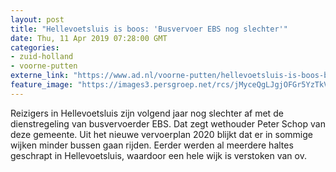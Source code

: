 ```yaml
---
layout: post
title: "Hellevoetsluis is boos: 'Busvervoer EBS nog slechter'"
date: Thu, 11 Apr 2019 07:28:00 GMT
categories: 
- zuid-holland 
- voorne-putten 
externe_link: "https://www.ad.nl/voorne-putten/hellevoetsluis-is-boos-busvervoer-ebs-nog-slechter~a9f5673b/"
feature_image: "https://images3.persgroep.net/rcs/jMyceQgLJgjOFGr5YzTkVgXorjI/diocontent/133960102/_fitwidth/400/?appId=21791a8992982cd8da851550a453bd7f&quality=0.7"
---
```


Reizigers in Hellevoetsluis zijn volgend jaar nog slechter af met de dienstregeling van busvervoerder EBS. Dat zegt wethouder Peter Schop van deze gemeente. Uit het nieuwe vervoerplan 2020 blijkt dat er in sommige wijken minder bussen gaan rijden. Eerder werden al meerdere haltes geschrapt in Hellevoetsluis, waardoor een hele wijk is verstoken van ov.
